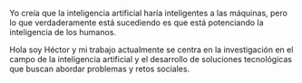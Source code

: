 Yo creía que la inteligencia artificial haría inteligentes a las máquinas, pero lo que verdaderamente está sucediendo es que está potenciando la inteligencia de los humanos.

Hola soy Héctor y mi trabajo actualmente se centra en la investigación en el campo de la inteligencia artificial y el desarrollo de soluciones tecnológicas que buscan abordar problemas y retos sociales.

 
<!--
**handradegiron/handradegiron** is a ✨ _special_ ✨ repository because its `README.md` (this file) appears on your GitHub profile.

Here are some ideas to get you started:

- 🔭 I’m currently working on ...
- 🌱 I’m currently learning ...
- 👯 I’m looking to collaborate on ...
- 🤔 I’m looking for help with ...
- 💬 Ask me about ...

- 😄 Pronouns: ...
- ⚡ Fun fact: ...
-->

